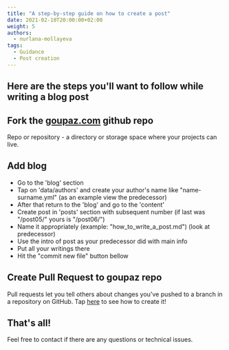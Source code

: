 ```yaml
---
title: "A step-by-step guide on how to create a post"
date: 2021-02-10T20:00:00+02:00
weight: 5
authors:
  - nurlana-mollayeva
tags:
  - Guidance
  - Post creation
---
```


## Here are the steps you'll want to follow while writing a blog post

## Fork the [goupaz.com](https://github.com/goupaz/goupaz.com) github repo

Repo or repository - a directory or storage space where your projects can live.

## Add blog
* Go to the 'blog' section
* Tap on 'data/authors' and create your author's name like "name-surname.yml" (as an example view the predecessor)
* After that return to the 'blog' and go to the 'content'
* Create post in 'posts' section with subsequent number (if last was "/post05/" yours is "/post06/")
* Name it appropriately (example: "how_to_write_a_post.md") (look at predecessor)
* Use the intro of post as your predecessor did with main info
* Put all your writings there
* Hit the "commit new file" button bellow

## Create Pull Request to goupaz repo
Pull requests let you tell others about changes you've pushed to a branch in a repository on GitHub.
Tap [here](https://docs.github.com/en/github/collaborating-with-issues-and-pull-requests/creating-a-pull-request) to see how to create it!

## That's all! 
Feel free to contact if there are any questions or technical issues.
